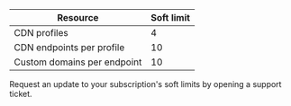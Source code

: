 
| Resource | Soft limit |
| --- | --- |
| CDN profiles |4 |
| CDN endpoints per profile |10 |
| Custom domains per endpoint |10 |

Request an update to your subscription's soft limits by opening a support ticket.


